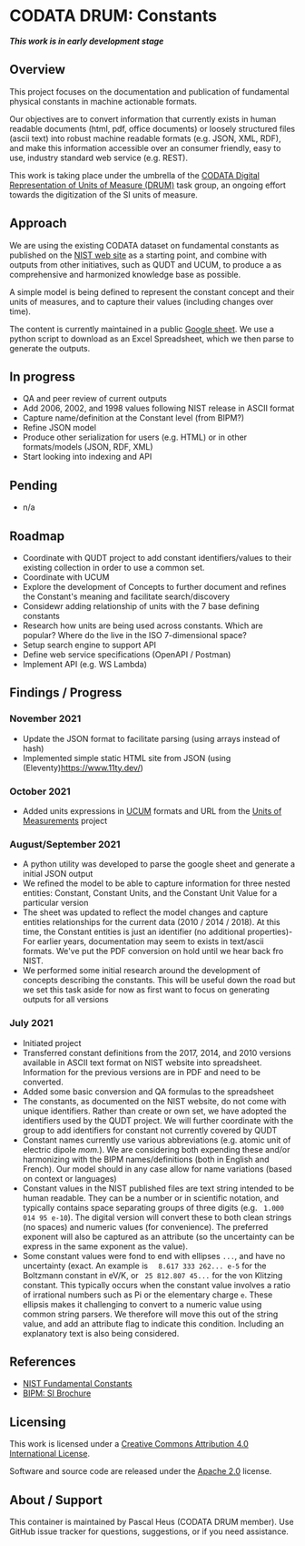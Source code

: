 # CODATA DRUM: Constants

***This work is in early development stage***

## Overview

This project focuses on the documentation and publication of fundamental physical constants in machine actionable formats. 

Our objectives are to convert information that currently exists in human readable documents (html, pdf, office documents) or loosely structured files (ascii text) into robust machine readable formats (e.g. JSON, XML, RDF), and make this information accessible over an consumer friendly, easy to use, industry standard web service (e.g. REST).

This work is taking place under the umbrella of the [CODATA Digital Representation of Units of Measure (DRUM)](https://codata.org/initiatives/task-groups/drum/) task group, an ongoing effort towards the digitization of the SI units of measure. 

## Approach

We are using the existing CODATA dataset on fundamental constants as published on the [NIST web site](https://physics.nist.gov/cuu/Constants/) as a starting point, and combine with outputs from other initiatives, such as QUDT and UCUM, to produce a as comprehensive and harmonized knowledge base as possible.

A simple model is being defined to represent the constant concept and their units of measures, and to capture their values (including changes over time).

The content is currently maintained in a public [Google sheet](https://docs.google.com/spreadsheets/d/1m5Hm3uRsgDVXIarp7-AQqt2mYSvdk0Bvzgx3bvdMT6s/edit#gid=122207678). We use a python script to download as an Excel Spreadsheet, which we then parse to generate the outputs.

## In progress
- QA and peer review of current outputs
- Add 2006, 2002, and 1998 values following NIST release in ASCII format
- Capture name/definition at the Constant level (from BIPM?)
- Refine JSON model
- Produce other serialization for users (e.g. HTML) or in other formats/models (JSON, RDF, XML)
- Start looking into indexing and API

## Pending
- n/a

## Roadmap
- Coordinate with QUDT project to add constant identifiers/values to their existing collection in order to use a common set.  
- Coordinate with UCUM
- Explore the development of Concepts to further document and refines the Constant's meaning and facilitate search/discovery
- Considewr adding relationship of units with the 7 base defining constants
- Research how units are being used across constants. Which are popular? Where do the live in the ISO 7-dimensional space? 
- Setup search engine to support API
- Define web service specifications (OpenAPI / Postman)
- Implement API (e.g. WS Lambda)

## Findings / Progress

### November 2021
- Update the JSON format to facilitate parsing (using arrays instead of hash)
- Implemented simple static HTML site from JSON (using (Eleventy)<https://www.11ty.dev/>)

### October 2021
- Added units expressions in [UCUM](https://ucum.org) formats and URL from the [Units of Measurements](https://github.com/units-of-measurement) project

### August/September 2021
- A python utility was developed to parse the google sheet and generate a initial JSON output
- We refined the model to be able to capture information for three nested entities: Constant, Constant Units, and the Constant Unit Value for a particular version
- The sheet was updated to reflect the model changes and capture entities relationships for the current data (2010 / 2014 / 2018). At this time, the Constant entities is just an identifier (no additional properties)- For earlier years, documentation may seem to exists in text/ascii formats. We've put the PDF conversion on hold until we hear back fro NIST.
- We performed some initial research around the development of concepts describing the constants. This will be useful down the road but we set this task aside for now as first want to focus on generating outputs for all versions

### July 2021

- Initiated project
- Transferred constant definitions from the 2017, 2014, and 2010 versions available in ASCII text format on NIST website into spreadsheet. Information for the previous versions are in PDF and need to be converted.
- Added some basic conversion and QA formulas to the spreadsheet
- The constants, as documented on the NIST website, do not come with unique identifiers. Rather than create or own set, we have adopted the identifiers used by the QUDT project. We will further coordinate with the group to add identifiers for constant not currently covered by QUDT
- Constant names currently use various abbreviations (e.g. atomic unit of electric dipole *mom.*). We are considering both expending these and/or harmonizing with the BIPM names/definitions (both in English and French). Our model should in any case allow for name variations (based on context or languages)
- Constant values in the NIST published files are text string intended to be human readable. They can be a number or in scientific notation, and typically contains space separating groups of three digits (e.g. ` 1.000 014 95 e-10`). The digital version will convert these to both clean strings (no spaces) and numeric values (for convenience). The preferred exponent will also be captured as an attribute (so the uncertainty can be express in the same exponent as the value).
- Some constant values were fond to end with ellipses `...`, and have no uncertainty (exact. An example is `  8.617 333 262... e-5` for the Boltzmann constant in eV/K, or ` 25 812.807 45...` for the von Klitzing constant. This typically occurs when the constant value involves a ratio of irrational numbers such as Pi or the  elementary charge `e`. These ellipsis makes it challenging to convert to a numeric value using common string parsers. We therefore will move this out of the string value, and add an attribute flag to indicate this condition. Including an explanatory text is also being considered.


## References
- [NIST Fundamental Constants](https://physics.nist.gov/cuu/Constants/)
- [BIPM: SI Brochure](https://www.bipm.org/en/publications/si-brochure)

## Licensing

This work is licensed under a [Creative Commons Attribution 4.0 International License](http://creativecommons.org/licenses/by/4.0/).

Software and source code are released under the [Apache 2.0](https://www.apache.org/licenses/LICENSE-2.0.txt) license.


## About / Support
This container is maintained by Pascal Heus (CODATA DRUM member). Use GitHub issue tracker for questions, suggestions, or if you need assistance.
